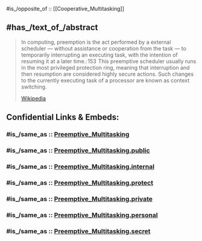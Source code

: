 ﻿---
aliases:
- "Preemptive multitasking"
---

#is_/opposite_of :: [[Cooperative_Multitasking]]

## #has_/text_of_/abstract 

> In computing, preemption is the act performed by a external scheduler — without assistance or cooperation from the task — to temporarily interrupting an executing task, with the intention of resuming it at a later time.: 153  This preemptive scheduler usually runs in the most privileged protection ring, meaning that interruption and then  resumption are considered highly secure actions. Such changes to the currently executing task of a processor are known as context switching.
>
> [Wikipedia](https://en.wikipedia.org/wiki/Preemption%20(computing)) 


## Confidential Links & Embeds: 

### #is_/same_as :: [Preemptive_Multitasking](/_Standards/Technology/IT/Software/Operating_System/Preemptive_Multitasking.md) 

### #is_/same_as :: [Preemptive_Multitasking.public](/_public/Technology/IT/Software/Operating_System/Preemptive_Multitasking.public.md) 

### #is_/same_as :: [Preemptive_Multitasking.internal](/_internal/Technology/IT/Software/Operating_System/Preemptive_Multitasking.internal.md) 

### #is_/same_as :: [Preemptive_Multitasking.protect](/_protect/Technology/IT/Software/Operating_System/Preemptive_Multitasking.protect.md) 

### #is_/same_as :: [Preemptive_Multitasking.private](/_private/Technology/IT/Software/Operating_System/Preemptive_Multitasking.private.md) 

### #is_/same_as :: [Preemptive_Multitasking.personal](/_personal/Technology/IT/Software/Operating_System/Preemptive_Multitasking.personal.md) 

### #is_/same_as :: [Preemptive_Multitasking.secret](/_secret/Technology/IT/Software/Operating_System/Preemptive_Multitasking.secret.md)

